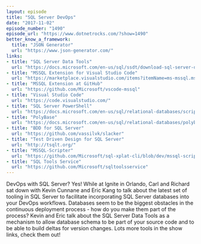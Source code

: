 ```yaml
---
layout: episode
title: "SQL Server DevOps"
date: "2017-11-02"
episode_number: "1490"
episode_url: "https://www.dotnetrocks.com/?show=1490"
better_know_a_framework:
  title: "JSON Generator"
  url: "https://www.json-generator.com/"
links:
- title: "SQL Server Data Tools"
  url: "https://docs.microsoft.com/en-us/sql/ssdt/download-sql-server-data-tools-ssdt"
- title: "MSSQL Extension for Visual Studio Code"
  url: "https://marketplace.visualstudio.com/items?itemName=ms-mssql.mssql"
- title: "MSSQL Extension at GitHub"
  url: "https://github.com/Microsoft/vscode-mssql"
- title: "Visual Studio Code"
  url: "https://code.visualstudio.com/"
- title: "SQL Server PowerShell"
  url: "https://docs.microsoft.com/en-us/sql/relational-databases/scripting/sql-server-powershell"
- title: "PolyBase"
  url: "https://docs.microsoft.com/en-us/sql/relational-databases/polybase/polybase-guide"
- title: "BDD for SQL Server"
  url: "https://github.com/vassilvk/slacker"
- title: "Test Driven Design for SQL Server"
  url: "http://tsqlt.org/"
- title: "MSSQL-Scripter"
  url: "https://github.com/Microsoft/sql-xplat-cli/blob/dev/mssql-scripter"
- title: "SQL Tools Service"
  url: "https://github.com/Microsoft/sqltoolsservice"
---
```


DevOps with SQL Server? Yes! While at Ignite in Orlando, Carl and Richard sat down with Kevin Cunnane and Eric Kang to talk about the latest set of tooling in SQL Server to facilitate incorporating SQL Server databases into your DevOps workflows. Databases seem to be the biggest obstacles in the continuous deployment process - how do you make them part of the process? Kevin and Eric talk about the SQL Server Data Tools as a mechanism to allow database schema to be part of your source code and to be able to build deltas for version changes. Lots more tools in the show links, check them out!
